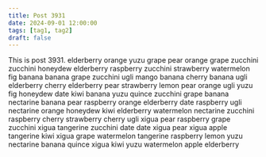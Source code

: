 ```yaml
---
title: Post 3931
date: 2024-09-01 12:00:00
tags: [tag1, tag2]
draft: false
---
```

This is post 3931.
elderberry
orange
yuzu
grape
pear
orange
grape
zucchini
zucchini
honeydew
elderberry
raspberry
zucchini
strawberry
watermelon
fig
banana
banana
grape
zucchini
ugli
mango
banana
cherry
banana
ugli
elderberry
cherry
elderberry
pear
strawberry
lemon
pear
orange
ugli
yuzu
fig
honeydew
date
kiwi
banana
yuzu
quince
zucchini
grape
banana
nectarine
banana
pear
raspberry
orange
elderberry
date
raspberry
ugli
nectarine
orange
honeydew
kiwi
elderberry
watermelon
nectarine
zucchini
raspberry
cherry
strawberry
cherry
ugli
xigua
pear
raspberry
grape
zucchini
xigua
tangerine
zucchini
date
date
xigua
pear
xigua
apple
tangerine
kiwi
xigua
grape
watermelon
tangerine
raspberry
lemon
yuzu
nectarine
banana
quince
xigua
kiwi
yuzu
watermelon
apple
elderberry
